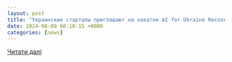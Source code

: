 ```yaml
---
layout: post
title: "Украинские стартапы приглашают на хакатон AI for Ukraine Recovery"
date: 2024-08-09 00:10:15 +0000
categories: [news]
---
```


[Читати далі](https://psm7.com/ru/startup/ukrayinski-startapy-zaproshuyut-na-hakaton-ai-for-ukraine-recovery.html)

